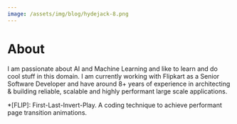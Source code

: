 ```yaml
---
image: /assets/img/blog/hydejack-8.png
---
```


# About
I am passionate about AI and Machine Learning and like to learn and do cool stuff in this domain.
I am currently working with Flipkart as a Senior Software Developer and have around 8+ years of experience in architecting & building reliable, scalable and highly performant large scale applications.


*[FLIP]: First-Last-Invert-Play. A coding technique to achieve performant page transition animations.
